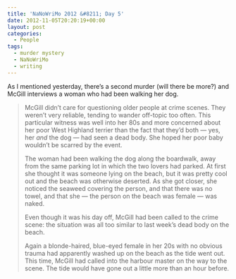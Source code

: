 ```yaml
---
title: 'NaNoWriMo 2012 &#8211; Day 5'
date: 2012-11-05T20:20:19+00:00
layout: post
categories:
  - People
tags:
  - murder mystery
  - NaNoWriMo
  - writing
---
```

As I mentioned yesterday, there&#8217;s a second murder (will there be more?) and McGill interviews a woman who had been walking her dog.

> McGill didn’t care for questioning older people at crime scenes. They weren’t very reliable, tending to wander off-topic too often. This particular witness was well into her 80s and more concerned about her poor West Highland terrier than the fact that they’d both — yes, her _and_ the dog — had seen a dead body. She hoped her poor baby wouldn’t be scarred by the event.
> 
> The woman had been walking the dog along the boardwalk, away from the same parking lot in which the two lovers had parked. At first she thought it was someone lying on the beach, but it was pretty cool out and the beach was otherwise deserted. As she got closer, she noticed the seaweed covering the person, and that there was no towel, and that she — the person on the beach was female — was naked.
> 
> Even though it was his day off, McGill had been called to the crime scene: the situation was all too similar to last week’s dead body on the beach.
> 
> Again a blonde-haired, blue-eyed female in her 20s with no obvious trauma had apparently washed up on the beach as the tide went out. This time, McGill had called into the harbour master on the way to the scene. The tide would have gone out a little more than an hour before.